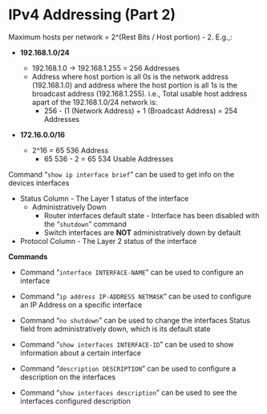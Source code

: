 # IPv4 Addressing (Part 2)

Maximum hosts per network = 2^(Rest Bits / Host portion) - 2. E.g.,:

- **192.168.1.0/24**
    - 192.168.1.0 → 192.168.1.255 = 256 Addresses
    - Address where host portion is all 0s is the network address (192.168.1.0) and address where the host portion is all 1s is the broadcast address (192.168.1.255). i.e., Total usable host address apart of the 192.168.1.0/24 network is:
        - 256 - (1 (Network Address) + 1 (Broadcast Address) = 254 Addresses
        
- **172.16.0.0/16**
    - 2^16 = 65 536 Address
        - 65 536 - 2 = 65 534 Usable Addresses

Command “`show ip interface brief`” can be used to get info on the devices interfaces

- Status Column - The Layer 1 status of the interface
    - Administratively Down
        - Router interfaces default state - Interface has been disabled with the “`shutdown`” command
        - Switch interfaces are **NOT** administratively down by default
- Protocol Column - The Layer 2 status of the interface

**Commands**

- Command “`interface INTERFACE-NAME`” can be used to configure an interface

- Command “`ip address IP-ADDRESS NETMASK`“ can be used to configure an IP Address on a specific interface

- Command “`no shutdown`” can be used to change the interfaces Status field from administratively down, which is its default state

- Command “`show interfaces INTERFACE-ID`” can be used to show information about a certain interface

- Command “`description DESCRIPTION`” can be used to configure a description on the interfaces

- Command “`show interfaces description`” can be used to see the interfaces configured description